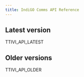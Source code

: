 ```yaml
---
title: IndiGO Comms API Reference
---
```


## Latest version

TTIVI_API_LATEST

## Older versions

TTIVI_API_OLDER
